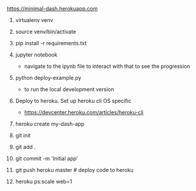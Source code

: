 https://minimal-dash.herokuapp.com
1. virtualenv venv

2. source venv/bin/activate

3. pip install -r requirements.txt

4. jupyter notebook
    - navigate to the ipynb file to interact with that to see the progression

5. python deploy-example.py
    - to run the local development version

6. Deploy to heroku. Set up heroku cli OS specific

    - https://devcenter.heroku.com/articles/heroku-cli

7. heroku create my-dash-app

8. git init

9. git add .

10. git commit -m 'Initial app'

11. git push heroku master # deploy code to heroku

12. heroku ps:scale web=1